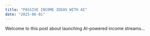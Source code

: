 ```yaml
---
title: "PASSIVE INCOME IDEAS WITH AI"
date: "2025-06-01"
---
```


Welcome to this post about launching AI-powered income streams...
